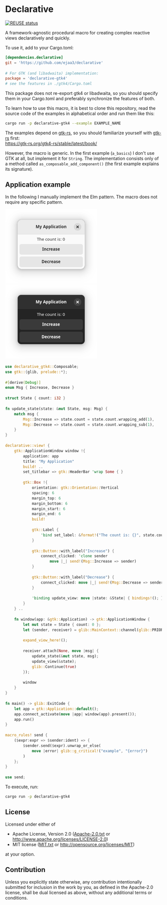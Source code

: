 <!--
	SPDX-FileCopyrightText: 2023 Eduardo Javier Alvarado Aarón <eduardo.javier.alvarado.aaron@gmail.com>
	
	SPDX-License-Identifier: CC-BY-SA-4.0
-->

# Declarative

[![REUSE status](https://api.reuse.software/badge/github.com/ejaa3/declarative)](https://api.reuse.software/info/github.com/ejaa3/declarative)

A framework-agnostic procedural macro for creating complex reactive views declaratively and quickly.

To use it, add to your Cargo.toml:

~~~ toml
[dependencies.declarative]
git = 'https://github.com/ejaa3/declarative'

# For GTK (and libadwaita) implementation:
package = 'declarative-gtk4'
# see the features in ./gtk4/Cargo.toml
~~~

This package does not re-export gtk4 or libadwaita, so you should specify them in your Cargo.toml and preferably synchronize the features of both.

To learn how to use this macro, it is best to clone this repository, read the source code of the examples in alphabetical order and run them like this:

~~~ bash
cargo run -p declarative-gtk4 --example EXAMPLE_NAME
~~~

The examples depend on [gtk-rs], so you should familiarize yourself with [gtk-rs] first:  
https://gtk-rs.org/gtk4-rs/stable/latest/book/

[gtk-rs]: https://gtk-rs.org

However, the macro is generic. In the first example (`a_basics`) I don't use GTK at all, but implement it for `String`. The implementation consists only of a method called `as_composable_add_component()` (the first example explains its signature).

## Application example

In the following I manually implement the Elm pattern. The macro does not require any specific pattern.

![Light theme app screenshot](light.png)
![Dark theme app screenshot](dark.png)

~~~ rust
use declarative_gtk4::Composable;
use gtk::{glib, prelude::*};

#[derive(Debug)]
enum Msg { Increase, Decrease }

struct State { count: i32 }

fn update_state(state: &mut State, msg: Msg) {
	match msg {
		Msg::Increase => state.count = state.count.wrapping_add(1),
		Msg::Decrease => state.count = state.count.wrapping_sub(1),
	}
}

declarative::view! {
	gtk::ApplicationWindow window !{
		application: app
		title: "My Application"
		build! ..
		set_titlebar => gtk::HeaderBar 'wrap Some { }
		
		gtk::Box !{
			orientation: gtk::Orientation::Vertical
			spacing: 6
			margin_top: 6
			margin_bottom: 6
			margin_start: 6
			margin_end: 6
			build!
			
			gtk::Label {
				'bind set_label: &format!("The count is: {}", state.count)
			}
			
			gtk::Button::with_label("Increase") {
				connect_clicked: 'clone sender
					move |_| send!(Msg::Increase => sender)
			}
			
			gtk::Button::with_label("Decrease") {
				connect_clicked: move |_| send!(Msg::Decrease => sender)
			}
			
			'binding update_view: move |state: &State| { bindings!(); }
		}
	} ..
	
	fn window(app: &gtk::Application) -> gtk::ApplicationWindow {
		let mut state = State { count: 0 };
		let (sender, receiver) = glib::MainContext::channel(glib::PRIORITY_DEFAULT);
		
		expand_view_here!();
		
		receiver.attach(None, move |msg| {
			update_state(&mut state, msg);
			update_view(&state);
			glib::Continue(true)
		});
		
		window
	}
}

fn main() -> glib::ExitCode {
	let app = gtk::Application::default();
	app.connect_activate(move |app| window(app).present());
	app.run()
}

macro_rules! send {
	($expr:expr => $sender:ident) => {
		$sender.send($expr).unwrap_or_else(
			move |error| glib::g_critical!("example", "{error}")
		)
	};
}

use send;
~~~

To execute, run:

~~~ bash
cargo run -p declarative-gtk4
~~~

## License

Licensed under either of

* Apache License, Version 2.0 ([Apache-2.0.txt](LICENSES/Apache-2.0.txt) or http://www.apache.org/licenses/LICENSE-2.0)
* MIT license ([MIT.txt](LICENSES/MIT.txt) or http://opensource.org/licenses/MIT)

at your option.

## Contribution

Unless you explicitly state otherwise, any contribution intentionally submitted
for inclusion in the work by you, as defined in the Apache-2.0 license, shall be
dual licensed as above, without any additional terms or conditions.
